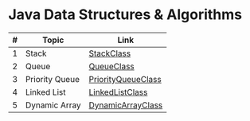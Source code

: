 # Java Data Structures & Algorithms
 
|    #   |      Topic     |     Link    |
| ------ | -------------- | ----------- |
| 1      | Stack          | [StackClass](https://github.com/suppaGonzal0/Java-Data-Structures-Algorithms/blob/main/StackClass.java) |
| 2      | Queue          | [QueueClass](https://github.com/suppaGonzal0/Java-Data-Structures-Algorithms/blob/main/QueueClass.java) |
| 3      | Priority Queue | [PriorityQueueClass](https://github.com/suppaGonzal0/Java-Data-Structures-Algorithms/blob/main/PriorityQueueClass.java) |
| 4      | Linked List    | [LinkedListClass](https://github.com/suppaGonzal0/Java-Data-Structures-Algorithms/blob/main/LinkedListClass.java) |
| 5      | Dynamic Array  | [DynamicArrayClass](https://github.com/suppaGonzal0/Java-Data-Structures-Algorithms/blob/main/DynamicArrayClass.java) |
